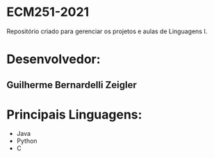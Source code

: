 # ECM251-2021
Repositório criado para gerenciar os projetos e aulas de Linguagens I.

# Desenvolvedor: 
## Guilherme Bernardelli Zeigler

# Principais Linguagens:
- Java
- Python
- C
